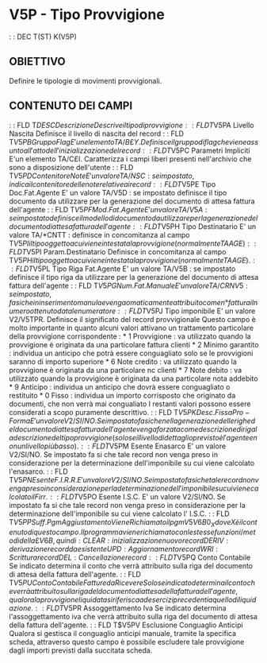 # V5P - Tipo Provvigione
 :  : DEC T(ST) K(V5P)
## OBIETTIVO
Definire le tipologie di movimenti provvigionali.
## CONTENUTO DEI CAMPI
 :  : FLD T$DESC Descrizione
Descrive il tipo di provvigione
 :  : FLD T$V5PA  Livello Nascita
Definisce il livello di nascita del record
 :  : FLD T$V5PB  Gruppo Flag
E'un elemento TA/B£Y. Definisce il gruppo di flag che viene assunto all'atto dell'inizializzazione del record
 :  : FLD T$V5PC  Parametri Impliciti
E'un elemento TA/C£I. Caratterizza i campi liberi presenti nell'archivio che sono a disposizione dell'utente
 :  : FLD T$V5PD  Contenitore Note
E' un valore TA/NSC :  se impostato, indica il contenitore delle note relative ai record
 :  : FLD T$V5PE  Tipo Doc.Fat.Agente
E' un valore TA/V5D :  se impostato definisce il tipo documento da utilizzare per la generazione del documento di attesa fattura dell'agente
 :  : FLD T$V5PF  Mod.Fat.Agente
E' un valore TA/V5A :  se impostato definisce il modello di documento da utilizzare per la generazione del documento di attesa fattura dell'agente
 :  : FLD T$V5PH  Tipo Destinatario
E' un valore TA/\*CNTT :  definisce in concomitanza al campo T$V5PI il tipo oggetto a cui viene intestata la provvigione
(normalmente TAAGE)
 :  : FLD T$V5PI  Param.Destinatario
Definisce in concomitanza al campo T$V5PH il tipo oggetto a cui viene intestata la provvigione (normalmente TAAGE).
 :  : FLD T$V5PL  Tipo Riga Fat.Agente
E' un valore TA/V5B :  se impostato definisce il tipo riga da utilizzare per la generazione del documento di attesa fattura dell'agente
 :  : FLD T$V5PG  Num.Fat.Manuale
E' un valore TA/CRNV5 :  se impostato, fa si che in inserimento manulae venga omaticamente attribuito come n° fattura
il numero ottenuto da tale numeratore
 :  : FLD T$V5PJ  Tipo imponibile
E' un valore V2/V5TPR. Definisce il significato del record provvigionale
Questo campo è molto importante in quanto alcuni valori attivano un trattamento particolare della provvigione corrispondente : 
\* 1 Provvigione :  va utilizzato quando la provvigione è originata da una particolare fattura clienti
\* 2 Minimo garantito :  individua un anticipo che potrà essere conguagliato solo se le provvigioni saranno di importo superiore
\* 6 Note credito :  va utilizzato quando la provvigione è originata da una particolare nc clienti
\* 7 Note debito :  va utilizzato quando la provvigione è originata da una particolare nota addebito
\* 9 Anticipo :  individua un anticipo che dovrà essere conguagliato o restituito
\* 0 Fisso :  individua un importo corrisposto che originato da documenti, che non verrà mai congualiato
I restanti valori possono essere considerati a scopo puramente descrittivo.
 :  : FLD T$V5PK  Desc.Fissa Pro-Forma
E' un valore V2/SI/NO. Se impostato fa si che nella generazione delle righe del documento di attesa fattura dell'agente venga forzata come descrizione di riga la descrizione del tipo provvigione (solo se il livello di dettaglio previsto è l'agente e non un livello più basso).
 :  : FLD T$V5PM  Esente Enasarco
E' un valore V2/SI/NO. Se impostato fa si che tale record non venga preso in considerazione per la determinazione dell'imponibile su cui viene calcolato l'enasarco.
 :  : FLD T$V5PN  Esente F.I.R.R.
E' un valore V2/SI/NO. Se impostato fa si che tale record non venga preso in considerazione per la determinazione dell'imponibile su cui viene calcolato il Firr.
 :  : FLD T$V5PO  Esente I.S.C.
E' un valore V2/SI/NO. Se impostato fa si che tale record non venga preso in considerazione per la determinazione dell'imponibile su cui viene calcolato l' I.S.C.
 :  : FLD T$V5PP  Suff.Pgm Aggiustamento
Viene Richiamato il pgm V5V6B0_X dove X è il contenuto di questo campo.
Il programma viene richiamato con le stesse funzioni/metodi della £V6B, quindi : 
CLEAR :  inizializzazione nuovo record
DERIV :  derivazione record da esistente
UPD :  Aggiornamento record
WRI :  Scrittura record
DEL :  Cancellazione record
 :  : FLD T$V5PQ  Conto Contabile
Se indicato determina il conto che verrà attribuito sulla riga del documento di attesa della fattura dell'agente.
 :  : FLD T$V5PU  Conto Contabile Fatture da Ricevere
Solo se indicato determina il conto che verrà attribuito sulla riga del documento di attesa della fattura dell'agente, qualora la provvigione liquidata si riferisca ad esercizi precedenti a quello di liquidazione.
 :  : FLD T$V5PR  Assoggettamento Iva
Se indicato determina l'assoggettamento iva che verrà attribuito sulla riga del documento di attesa della fattura dell'agente.
 :  : FLD T$V5PV  Esclusione Conguaglio Anticipi
Qualora si gestisca il conguaglio anticipi manuale, tramite la specifica scheda, attraverso questo campo è possibile escludere tale provvigione dagli importi previsti dalla succitata scheda.

